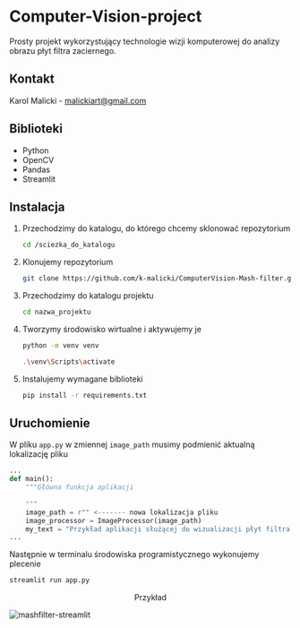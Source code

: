 # Computer-Vision-project
Prosty projekt wykorzystujący technologie wizji komputerowej do analizy obrazu płyt filtra zaciernego.
## Kontakt

Karol Malicki - malickiart@gmail.com

## Biblioteki
- Python
- OpenCV
- Pandas
- Streamlit

## Instalacja
1. Przechodzimy do katalogu, do którego chcemy sklonować repozytorium
   ```sh
   cd /sciezka_do_katalogu
   ```
2. Klonujemy repozytorium
   ```sh
   git clone https://github.com/k-malicki/ComputerVision-Mash-filter.git
   ```
3. Przechodzimy do katalogu projektu
   ```sh
   cd nazwa_projektu
   ```
4. Tworzymy środowisko wirtualne i aktywujemy je
   ```sh
   python -m venv venv
   ```
   ```sh
   .\venv\Scripts\activate
   ```
5. Instalujemy wymagane biblioteki
   ```sh
   pip install -r requirements.txt
   ```

## Uruchomienie
W pliku `app.py` w zmiennej `image_path` musimy podmienić aktualną lokalizację pliku
```py
...
def main():
    """Główna funkcja aplikacji
    
    """
    image_path = r"" <------- nowa lokalizacja pliku
    image_processor = ImageProcessor(image_path)
    my_text = "Przykład aplikacji służącej do wizualizacji płyt filtra zaciernego oraz monitorowanie nieprawidłowości."
...
```


Następnie w terminalu środowiska programistycznego wykonujemy plecenie

```sh
streamlit run app.py
```



<p align="center">
Przykład
</p>

![mashfilter-streamlit](https://github.com/k-malicki/ComputerVision-Mash-filter/assets/141445691/28043a86-5035-46cf-b52f-ebb9c87c8557)
